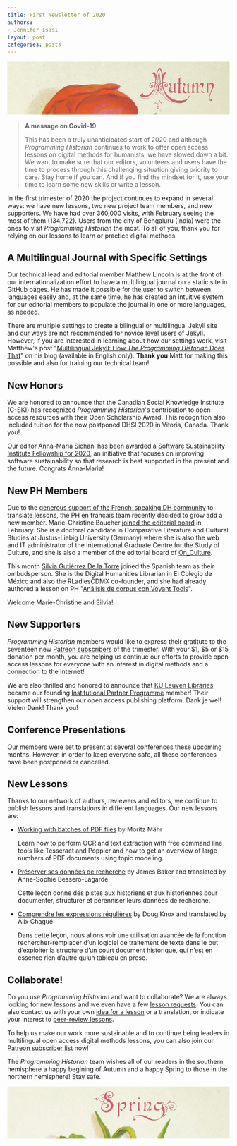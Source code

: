 ```yaml
---
title: First Newsletter of 2020
authors: 
- Jennifer Isasi
layout: post
categories: posts
---
```


<img src="/images/blog/autumn.jpg" alt="A cropped image with the word Autumn." title="Happy Autumn to our audience in the southern hemisphere!"/>

> **A message on Covid-19** 
>
> This has been a truly unanticipated start of 2020 and although *Programming Historian* continues to work to offer open access lessons on digital methods for humanists, we have slowed down a bit. We want to make sure that our editors, volunteers and users have the time to process through this challenging situation giving priority to care. Stay home if you can. And if you find the mindset for it, use your time to learn some new skills or write a lesson. 

In the first trimester of 2020 the project continues to expand in several ways: we have new lessons, two new project team members, and new supporters. We have had over 360,000 visits, with February seeing the most of them (134,722). Users from the city of Bengaluru (India) were the ones to visit *Programming Historian* the most. To all of you, thank you for relying on our lessons to learn or practice digital methods. 

## A Multilingual Journal with Specific Settings

Our technical lead and editorial member Matthew Lincoln is at the front of our internationalization effort to have a multilingual journal on a static site in GitHub pages. He has made it possible for the user to switch between languages easily and, at the same time, he has created an intuitive system for our editorial members to populate the journal in one or more languages, as needed. 

There are multiple settings to create a bilingual or multilingual Jekyll site and our ways are not recommended for novice level users of Jekyll. However, if you are interested in learning about how our settings work, visit Matthew's post "[Multilingual Jekyll: How *The Programming Historian* Does That](https://matthewlincoln.net/2020/03/01/multilingual-jekyll.html)" on his blog (available in English only). **Thank you** Matt for making this possible and also for training our technical team!

## New Honors

We are honored to announce that the Canadian Social Knowledge Institute (C-SKI) has recognized *Programming Historian*'s contribution to open access resources with their Open Scholarship Award. This recognition also included tuition for the now postponed DHSI 2020 in Vitoria, Canada. Thank you!

Our editor Anna-Maria Sichani has been awarded a [Software Sustainability Institute Fellowship for 2020](https://software.ac.uk/blog/2020-01-10-announcing-2020-software-sustainability-institute-fellows), an initiative that focuses on improving software sustainability so that research is best supported in the present and the future. Congrats Anna-Maria! 

## New PH Members

Due to the [generous support of the French-speaking DH community](https://programminghistorian.org/posts/merci-les-amis) to translate lessons, the PH en français team recently decided to grow add a new member. Marie-Christine Boucher [joined the editorial board](https://programminghistorian.org/posts/welcome-mc-boucher) in February. She is a doctoral candidate in Comparative Literature and Cultural Studies at Justus-Liebig University (Germany) where she is also the web and IT administrator of the International Graduate Centre for the Study of Culture, and she is also a member of the editorial board of [On_Culture](https://www.on-culture.org/). 

This month [Silvia Gutiérrez De la Torre](https://sgutierrez.seewes.de) joined the Spanish team as their ombudsperson. She is the Digital Humanities Librarian in El Colegio de México and also the RLadiesCDMX co-founder, and she had already authored a lesson on PH "[Análisis de corpus con Voyant Tools](https://programminghistorian.org/es/lecciones/analisis-voyant-tools)".  

Welcome Marie-Christine and Silvia!

## New Supporters 

*Programming Historian* members would like to express their gratitute to the seventeen new [Patreon subscribers](https://www.patreon.com/theprogramminghistorian) of the trimester. With your $1, $5 or $15 donation per month, you are helping us continue our efforts to provide open access lessons for everyone with an interest in digital methods and a connection to the Internet! 

We are also thrilled and honored to announce that [KU Leuven Libraries](https://twitter.com/KU_Leuven) became our founding [Institutional Partner Programme](https://programminghistorian.org/en/support-us#institutional-partner-programme) member! Their support will strengthen our open access publishing platform.  Dank je wel! Vielen Dank! Thank you!

## Conference Presentations

Our members were set to present at several conferences these upcoming months. However, in order to keep everyone safe, all these conferences have been postponed or cancelled. 

## New Lessons

Thanks to our network of authors, reviewers and editors, we continue to publish lessons and translations in different languages. Our new lessons are: 

- [Working with batches of PDF files](https://programminghistorian.org/en/lessons/working-with-batches-of-pdf-files) by Moritz Mähr

  Learn how to perform OCR and text extraction with free command line tools like Tesseract and Poppler and how to get an overview of large numbers of PDF documents using topic modeling.

- [Préserver ses données de recherche](https://programminghistorian.org/fr/lecons/preserver-ses-donnees-de-recherche) by James Baker and translated by Anne-Sophie Bessero-Lagarde

  Cette leçon donne des pistes aux historiens et aux historiennes pour documenter, structurer et pérenniser leurs données de recherche.

- [Comprendre les expressions régulières](https://programminghistorian.org/fr/lecons/comprendre-les-expressions-regulieres) by Doug Knox and translated by Alix Chagué

  Dans cette leçon, nous allons voir une utilisation avancée de la fonction rechercher-remplacer d’un logiciel de traitement de texte dans le but d’exploiter la structure d’un court document historique, qui n’est en essence rien d’autre qu’un tableau en prose.

## Collaborate!

Do you use *Programming Historian* and want to collaborate? We are always looking for new lessons and we even have a few [lesson requests](https://programminghistorian.org/en/lesson-requests). You can also contact us with your own [idea for a lesson](https://programminghistorian.org/en/author-guidelines) or a translation, or indicate your interest to [peer-review lessons](https://programminghistorian.org/en/reviewer-guidelines).

To help us make our work more sustainable and to continue being leaders in multilingual open access digital methods lessons, you can also join our [Patreon subscriber list](https://www.patreon.com/theprogramminghistorian) now!



The *Programming Historian* team wishes all of our readers in the southern hemisphere a happy begining of Autumn and a happy Spring to those in the northern hemisphere! Stay safe. 

<img src="/images/blog/spring.jpg" alt="A cropped image with the word Spring." title="Happy Spring to our audience in the northern hemisphere!"/>